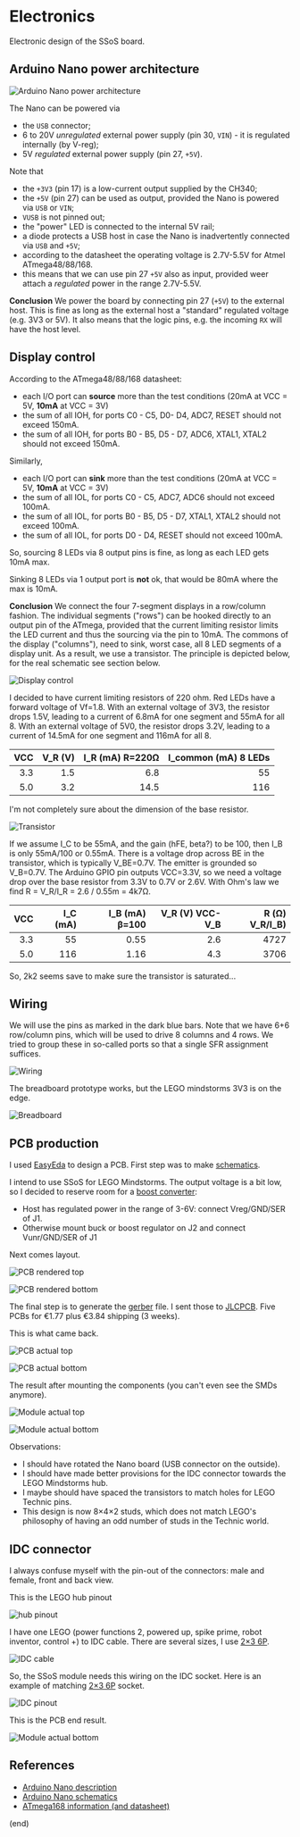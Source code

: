 # Electronics

Electronic design of the SSoS board.

## Arduino Nano power architecture

![Arduino Nano power architecture](power.png)

The Nano can be powered via
 - the `USB` connector;
 - 6 to 20V _unregulated_ external power supply (pin 30, `VIN`) - it is regulated internally (by V-reg); 
 - 5V _regulated_ external power supply (pin 27, `+5V`).

Note that
 - the `+3V3` (pin 17) is a low-current output supplied by the CH340;
 - the `+5V` (pin 27) can be used as output, provided the Nano is powered via `USB` or `VIN`;
 - `VUSB` is not pinned out;
 - the "power" LED is connected to the internal 5V rail;
 - a diode protects a USB host in case the Nano is inadvertently connected via `USB` and `+5V`;
 - according to the datasheet the operating voltage is 2.7V-5.5V for Atmel ATmega48/88/168.
 - this means that we can use pin 27 `+5V` also as input, provided weer attach a _regulated_ power in the range 2.7V-5.5V.

**Conclusion**
We power the board by connecting pin 27 (`+5V`) to the external host.
This is fine as long as the external host a "standard" regulated voltage (e.g. 3V3 or 5V). 
It also means that the logic pins, e.g. the incoming `RX` will have the host level.


## Display control

According to the ATmega48/88/168 datasheet:
 - each I/O port can **source** more than the test conditions (20mA at VCC = 5V, **10mA** at VCC = 3V)
 - the sum of all IOH, for ports C0 - C5, D0- D4, ADC7, RESET should not exceed 150mA.
 - the sum of all IOH, for ports B0 - B5, D5 - D7, ADC6, XTAL1, XTAL2 should not exceed 150mA.

Similarly,
 - each I/O port can **sink** more than the test conditions (20mA at VCC = 5V, **10mA** at VCC = 3V)
 - the sum of all IOL, for ports C0 - C5, ADC7, ADC6 should not exceed 100mA.
 - the sum of all IOL, for ports B0 - B5, D5 - D7, XTAL1, XTAL2 should not exceed 100mA.
 - the sum of all IOL, for ports D0 - D4, RESET should not exceed 100mA.

So, sourcing 8 LEDs via 8 output pins is fine, as long as each LED gets 10mA max.

Sinking 8 LEDs via 1 output port is **not** ok, that would be 80mA where the max is 10mA.

**Conclusion**
We connect the four 7-segment displays in a row/column fashion. 
The individual segments ("rows") can be hooked directly to an output pin of the ATmega, provided that the current limiting resistor limits the LED current and thus the sourcing via the pin to 10mA.
The commons of the display ("columns"), need to sink, worst case, all 8 LED segments of a display unit. As a result, we use a transistor.
The principle is depicted below, for the real schematic see section below.

![Display control](col-row.png)

I decided to have current limiting resistors of 220 ohm.
Red LEDs have a forward voltage of Vf=1.8. 
With an external voltage of 3V3, the resistor drops 1.5V, leading to a current of 6.8mA for one segment and 55mA for all 8.
With an external voltage of 5V0, the resistor drops 3.2V, leading to a current of 14.5mA for one segment and 116mA for all 8.

| VCC | V_R (V)| I_R (mA) R=220Ω | I_common (mA) 8 LEDs |
|----:|-------:|----------------:|---------------------:|
| 3.3 |    1.5 |             6.8 |                   55 |
| 5.0 |    3.2 |            14.5 |                  116 |

I'm not completely sure about the dimension of the base resistor.

![Transistor](transistor.png)

If we assume I_C to be 55mA, and the gain (hFE, beta?) to be 100, then I_B is only 55mA/100 or 0.55mA.
There is a voltage drop across BE in the transistor, which is typically V_BE=0.7V. The emitter is grounded so V_B=0.7V.
The Arduino GPIO pin outputs VCC=3.3V, so we need a voltage drop over the base resistor from 3.3V to 0.7V or 2.6V.
With Ohm's law we find R = V_R/I_R = 2.6 / 0.55m = 4k7Ω.

| VCC | I_C (mA) | I_B (mA) β=100 | V_R (V) VCC-V_B | R (Ω) V_R/I_B) |
|----:|---------:|---------------:|----------------:|---------------:|
| 3.3 |       55 |           0.55 |            2.6  |           4727 |
| 5.0 |      116 |           1.16 |            4.3  |           3706 |

So, 2k2 seems save to make sure the transistor is saturated...


## Wiring

We will use the pins as marked in the dark blue bars. 
Note that we have 6+6 row/column pins, which will be used to drive 8 columns and 4 rows.
We tried to group these in so-called ports so that a single SFR assignment suffices.

![Wiring](pinout.png)

The breadboard prototype works, but the LEGO mindstorms 3V3 is on the edge.

![Breadboard](breadboard.jpg)


## PCB production


I used [EasyEda](https://easyeda.com) to design a PCB.
First step was to make [schematics](Schematic_SSoS.pdf).

I intend to use SSoS for LEGO Mindstorms.
The output voltage is a bit low, so I decided to reserve room for a [boost converter](https://www.aliexpress.com/item/32762622485.html):
 - Host has regulated power in the range of 3-6V: connect Vreg/GND/SER of J1.
 - Otherwise mount buck or boost regulator on J2 and connect Vunr/GND/SER of J1

Next comes layout.

![PCB rendered top](SSoS-top.png)

![PCB rendered bottom](SSoS-bottom.png)

The final step is to generate the [gerber](Gerber_SSoS.zip) file.
I sent those to [JLCPCB](https://jlcpcb.com/).
Five PCBs for €1.77 plus €3.84 shipping (3 weeks).

This is what came back.

![PCB actual top](pcb-front.jpg)

![PCB actual bottom](pcb-back.jpg)

The result after mounting the components (you can't even see the SMDs anymore).

![Module actual top](module-front3.jpg)

![Module actual bottom](module-back3.jpg)

Observations:

- I should have rotated the Nano board (USB connector on the outside).
- I should have made better provisions for the IDC connector towards the LEGO Mindstorms hub.
- I maybe should have spaced the transistors to match holes for LEGO Technic pins.
- This design is now 8×4×2 studs, which does not match LEGO's philosophy of having an odd number of studs in the Technic world.

## IDC connector

I always confuse myself with the pin-out of the connectors: male and female, front and back view.

This is the LEGO hub pinout

![hub pinout](pinout-hub.jpg)

I have one LEGO (power functions 2, powered up, spike prime, robot inventor, control +) 
to IDC cable. There are several sizes, I use [2×3 6P](https://www.aliexpress.com/item/4001257530318.html).

![IDC cable](LEGO-IDC-cable.jpg)

So, the SSoS module needs this wiring on the IDC socket. 
Here is an example of matching [2×3 6P](https://www.aliexpress.com/item/1005001400147026.html) socket.

![IDC pinout](pinout-IDC.jpg)

This is the PCB end result.

![Module actual bottom](module-idc.jpg)



## References 

 - [Arduino Nano description](https://www.arduino.cc/en/pmwiki.php?n=Main/ArduinoBoardNano)
 - [Arduino Nano schematics](https://www.arduino.cc/en/uploads/Main/ArduinoNano30Schematic.pdf)
 - [ATmega168 information (and datasheet)](https://www.microchip.com/en-us/product/ATmega168)

(end)
